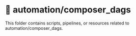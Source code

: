 # 📁 automation/composer_dags

This folder contains scripts, pipelines, or resources related to automation/composer_dags.
